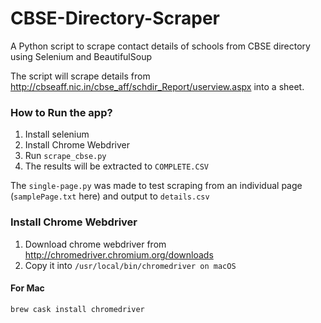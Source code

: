 # CBSE-Directory-Scraper
A Python script to scrape contact details of schools from CBSE directory using Selenium and BeautifulSoup

The script will scrape details from http://cbseaff.nic.in/cbse_aff/schdir_Report/userview.aspx into a sheet.

### How to Run the app?
1) Install selenium
2) Install Chrome Webdriver
3) Run `scrape_cbse.py`
4) The results will be extracted to `COMPLETE.CSV`

The `single-page.py` was made to test scraping from an individual page (`samplePage.txt` here) and output to `details.csv`

### Install Chrome Webdriver
1) Download chrome webdriver from http://chromedriver.chromium.org/downloads
2) Copy it into `/usr/local/bin/chromedriver on macOS`

#### For Mac 
`brew cask install chromedriver`
